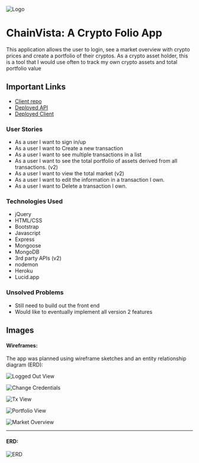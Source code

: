 ![Logo](public/chainvista-logo.png)


# ChainVista: A Crypto Folio App

This application allows the user to login, see a market overview with crypto prices and create a portfolio of their cryptos. As a crypto asset holder, this is a tool that I would use often to track my own crypto assets and total portfolio value

## Important Links



- [Client repo](https://github.com/jonsax6/chainvista-client)
- [Deployed API](https://cryptoblox-api.herokuapp.com/)
- [Deployed Client](https://jonsax6.github.io/chainvista-client/)

### User Stories

- As a user I want to sign in/up
- As a user I want to Create a new transaction
- As a user I want to see multiple transactions in a list
- As a user I want to see the total portfolio of assets derived from all transactions. (v2)
- As a user I want to view the total market (v2)
- As a user I want to edit the information in a transaction I own.
- As a user I want to Delete a transaction I own.

### Technologies Used

- jQuery
- HTML/CSS
- Bootstrap
- Javascript
- Express
- Mongoose
- MongoDB
- 3rd party APIs (v2)
- nodemon
- Heroku
- Lucid.app

### Unsolved Problems

- Still need to build out the front end
- Would like to eventually implement all version 2 features

## Images

#### Wireframes:

The app was planned using wireframe sketches and an entity relationship diagram (ERD):

![Logged Out View](public/CryptoBlox_Logged-out.png)

![Change Credentials](public/CryptoBlox_change-creds.png)

![Tx View](public/CryptoBlox_tx-view.png)

![Portfolio View](public/CryptoBlox_portfolio-view.png)

![Market Overview](public/CryptoBlox_market-overview_v2.png)


---

#### ERD:

![ERD](public/CryptoBlox%20-%20ERD.png)
